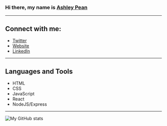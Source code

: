 ### Hi there, my name is [Ashley Pean](https://ashleypeancodes.com/)

---

## Connect with me: 
- [Twitter](https://twitter.com/12sugarplums)
- [Website](https://ashleypeancodes.com/)
- [LinkedIn](https://www.linkedin.com/in/ashley-pean/)

---

## Languages and Tools
- HTML
- CSS
- JavaScript
- React 
- NodeJS/Express

---

![My GitHub stats](https://github-readme-stats.vercel.app/api?username=ashleypean&show_icons=true&hide_border=true&hide=stars&count_private=true&theme=gruvbox)
